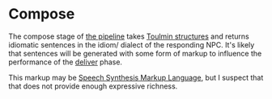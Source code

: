 # Compose

The compose stage of [the pipeline](intro.html) takes 
[Toulmin structures](toulmin.html) and returns idiomatic sentences in the idiom/
dialect of the responding NPC. It's likely that sentences will be generated with
some form of markup to influence the performance of the [deliver](deliver.html)
phase.

This markup may be [Speech Synthesis Markup Language](https://www.w3.org/TR/speech-synthesis/), but I suspect that that does not provide enough expressive richness.
